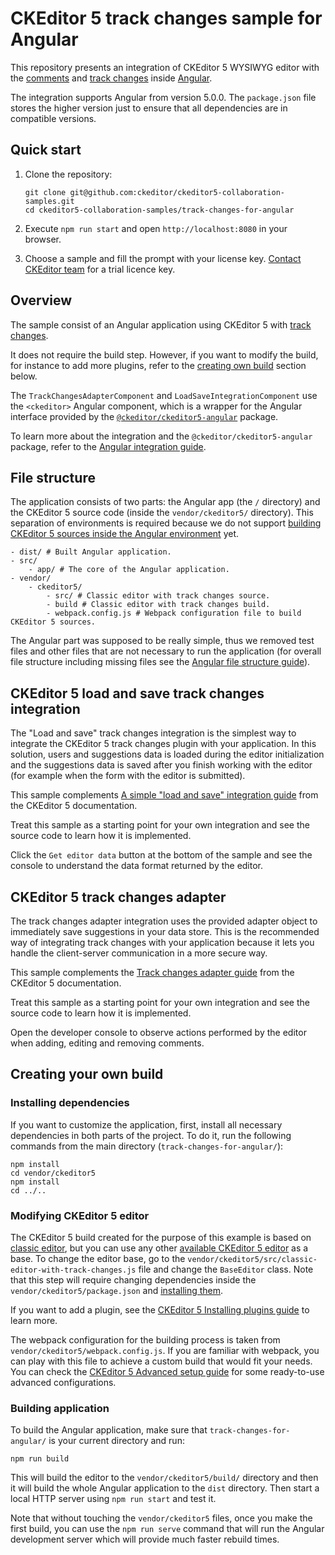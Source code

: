 # CKEditor 5 track changes sample for Angular

This repository presents an integration of CKEditor 5 WYSIWYG editor with the [comments](https://ckeditor.com/docs/ckeditor5/latest/features/collaboration/comments/comments.html) and [track changes](https://ckeditor.com/docs/ckeditor5/latest/features/collaboration/track-changes/track-changes.html) inside [Angular](https://angular.io/).

The integration supports Angular from version 5.0.0. The `package.json` file stores the higher version just to ensure that all dependencies are in compatible versions.

## Quick start

1. Clone the repository:

   ```
   git clone git@github.com:ckeditor/ckeditor5-collaboration-samples.git
   cd ckeditor5-collaboration-samples/track-changes-for-angular
   ```

1. Execute `npm run start` and open `http://localhost:8080` in your browser.

1. Choose a sample and fill the prompt with your license key. [Contact CKEditor team](https://ckeditor.com/contact/) for a trial licence key.

## Overview

The sample consist of an Angular application using CKEditor 5 with [track changes](https://ckeditor.com/docs/ckeditor5/latest/features/collaboration/track-changes/track-changes.html).

It does not require the build step. However, if you want to modify the build, for instance to add more plugins, refer to the [creating own build](#creating-your-own-build) section below.

The `TrackChangesAdapterComponent` and `LoadSaveIntegrationComponent` use the `<ckeditor>` Angular component, which is a wrapper for the Angular interface provided by the [`@ckeditor/ckeditor5-angular`](https://github.com/ckeditor/ckeditor5-angular) package.

To learn more about the integration and the `@ckeditor/ckeditor5-angular` package, refer to the [Angular integration guide](https://ckeditor.com/docs/ckeditor5/latest/builds/guides/integration/frameworks/angular.html).

## File structure

The application consists of two parts: the Angular app (the `/` directory) and the CKEditor 5 source code (inside the `vendor/ckeditor5/` directory). This separation of environments is required because we do not support [building CKEditor 5 sources inside the Angular environment](https://github.com/ckeditor/ckeditor5-angular/issues/26) yet.

```
- dist/ # Built Angular application.
- src/
	- app/ # The core of the Angular application.
- vendor/
	- ckeditor5/ 
		- src/ # Classic editor with track changes source.
		- build # Classic editor with track changes build.
		- webpack.config.js # Webpack configuration file to build CKEditor 5 sources.
```

The Angular part was supposed to be really simple, thus we removed test files and other files that are not necessary to run the application (for overall file structure including missing files see the [Angular file structure guide](https://angular.io/guide/file-structure)).

## CKEditor 5 load and save track changes integration

The "Load and save" track changes integration is the simplest way to integrate the CKEditor 5 track changes plugin with your application. In this solution, users and suggestions data is loaded during the editor initialization and the suggestions data is saved after you finish working with the editor (for example when the form with the editor is submitted).

This sample complements [A simple "load and save" integration guide](https://ckeditor.com/docs/ckeditor5/latest/features/collaboration/track-changes/track-changes-integration.html#a-simple-load-and-save-integration) from the CKEditor 5 documentation.

Treat this sample as a starting point for your own integration and see the source code to learn how it is implemented.

Click the `Get editor data` button at the bottom of the sample and see the console to understand the data format returned by the editor.

## CKEditor 5 track changes adapter

The track changes adapter integration uses the provided adapter object to immediately save suggestions in your data store. This is the recommended way of integrating track changes with your application because it lets you handle the client-server communication in a more secure way.

This sample complements the [Track changes adapter guide](https://ckeditor.com/docs/ckeditor5/latest/features/collaboration/track-changes/track-changes-integration.html#adapter-integration) from the CKEditor 5 documentation.

Treat this sample as a starting point for your own integration and see the source code to learn how it is implemented.

Open the developer console to observe actions performed by the editor when adding, editing and removing comments.

## Creating your own build

### Installing dependencies

If you want to customize the application, first, install all necessary dependencies in both parts of the project. To do it, run the following commands from the main directory (`track-changes-for-angular/`):

```
npm install
cd vendor/ckeditor5
npm install
cd ../..
```

### Modifying CKEditor 5 editor

The CKEditor 5 build created for the purpose of this example is based on [classic editor](https://ckeditor.com/docs/ckeditor5/latest/builds/guides/overview.html#classic-editor), but you can use any other [available CKEditor 5 editor](https://github.com/ckeditor/ckeditor5#editors) as a base. To change the editor base, go to the `vendor/ckeditor5/src/classic-editor-with-track-changes.js` file and change the `BaseEditor` class. Note that this step will require changing dependencies inside the `vendor/ckeditor5/package.json` and [installing them](#installing-dependencies).

If you want to add a plugin, see the [CKEditor 5 Installing plugins guide](https://ckeditor.com/docs/ckeditor5/latest/builds/guides/integration/installing-plugins.html#adding-a-plugin-to-an-editor) to learn more.

The webpack configuration for the building process is taken from `vendor/ckeditor5/webpack.config.js`. If you are familiar with webpack, you can play with this file to achieve a custom build that would fit your needs. You can check the [CKEditor 5 Advanced setup guide](https://ckeditor.com/docs/ckeditor5/latest/builds/guides/integration/advanced-setup.html#webpack-configuration) for some ready-to-use advanced configurations.

### Building application

To build the Angular application, make sure that `track-changes-for-angular/` is your current directory and run:

```
npm run build
```

This will build the editor to the `vendor/ckeditor5/build/` directory and then it will build the whole Angular application to the `dist` directory. Then start a local HTTP server using `npm run start` and test it.

Note that without touching the `vendor/ckeditor5` files, once you make the first build, you can use the `npm run serve`  command that will run the Angular development server which will provide much faster rebuild times.
